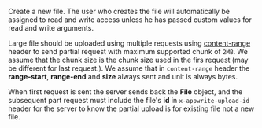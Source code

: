 Create a new file. The user who creates the file will automatically be assigned to read and write access unless he has passed custom values for read and write arguments.

Large file should be uploaded using multiple requests using [content-range](https://developer.mozilla.org/en-US/docs/Web/HTTP/Headers/Content-Range) header to send partial request with maximum supported chunk of `2MB`. We assume that the chunk size is the chunk size used in the firs request (may be different for last request.). We assume that in `content-range` header the **range-start**, **range-end** and **size** always sent and unit is always bytes.

When first request is sent the server sends back the **File** object, and the subsequent part request must include the file's **id** in `x-appwrite-upload-id` header for the server to know the partial upload is for existing file not a new file.